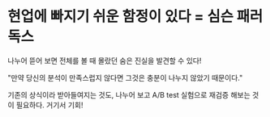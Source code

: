 # 현업에 빠지기 쉬운 함정이 있다 = 심슨 패러독스

나누어 뜯어 보면 전체를 볼 때 몰랐던 숨은 진실을 발견할 수 있다!

"만약 당신의 분석이 만족스럽지 않다면 그것은 충분이 나누지 않았기 때문이다."

기존의 상식이라 받아들여지는 것도, 나누어 보고 A/B test 실험으로 재검증 해보는 것이 필요하다. 거기서 기회!

